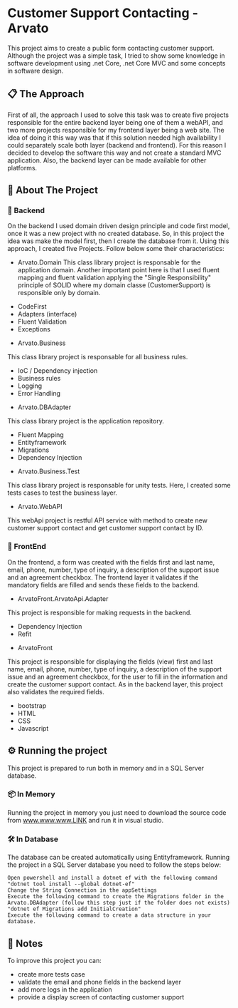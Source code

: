 # Customer Support Contacting - Arvato

This project aims to create a public form contacting customer support. Although the project was a simple task, I tried to show some knowledge in software development using .net Core, .net Core MVC and some concepts in software  design.

## 📋 The Approach 

First of all, the approach I used to solve this task was to create five projects responsible for the entire backend layer being one of them a webAPI, and two more projects responsible for my frontend layer being a web site. The idea of doing it this way was that if this solution needed high availability I could separately scale both layer (backend and frontend). For this reason I decided to develop the software this way and not create a standard MVC application. Also, the backend layer can be made available for other platforms.

## 🚀 About The Project

### 🔧 Backend

On the backend I used domain driven design principle and code first model, once it was a new project with no created database. So, in this project the idea was make the model first, then I create the database from it.
Using this approach, I created five Projects. Follow below some their characteristics:

* Arvato.Domain
This class library project is responsable for the application domain. 
Another important point here is that I used fluent mapping and fluent validation applying the "Single Responsibility" principle of SOLID where my domain classe (CustomerSupport) is responsible only by domain.
 - CodeFirst
 - Adapters (interface)
 - Fluent Validation
 - Exceptions
 
* Arvato.Business
 
This class library project is responsable for all business rules.
  - IoC / Dependency injection
  - Business rules
  - Logging
  - Error Handling
 
* Arvato.DBAdapter

This class library project  is the application repository.
  - Fluent Mapping
  - Entityframework
  - Migrations
  - Dependency Injection
 
* Arvato.Business.Test

This class library project is responsable for unity tests. Here, I created some tests cases to test the business layer.

* Arvato.WebAPI

This webApi project is restful API service with method to create new customer support contact and get customer support contact by ID.

### 📄 FrontEnd

On the frontend, a form was created with the fields first and last name, email, phone, number, type of inquiry, a description of the support issue and an agreement checkbox. The frontend layer it validates if the mandatory fields are filled and sends these fields to the backend.

* ArvatoFront.ArvatoApi.Adapter

This project is responsible for making requests in the backend.
  - Dependency Injection
  - Refit

* ArvatoFront

This project is responsible for displaying the fields (view) first and last name, email, phone, number, type of inquiry, a description of the support issue and an agreement checkbox, for the user to fill in the information and create the customer support contact. 
As in the backend layer, this project also validates the required fields.
 - bootstrap
 - HTML
 - CSS
 - Javascript

## ⚙️ Running the project 
This project is prepared to run both in memory and in a SQL Server database.

### 📦 In Memory
Running the project in memory you just need to download the source code from www.www.www.LINK and run it in visual studio.

### 🛠️ In Database
The database can be created automatically using Entityframework.
Running the project in a SQL Server database you need to follow the steps below:
```
Open powershell and install a dotnet ef with the following command "dotnet tool install --global dotnet-ef"
Change the String Connection in the appSettings
Execute the following command to create the Migrations folder in the Arvato.DBAdapter (follow this step just if the folder does not exists) "dotnet ef Migrations add InitialCreation"
Execute the following command to create a data structure in your database.
```

## 📌 Notes
To improve this project you can:
 - create more tests case
 - validate the email and phone fields in the backend layer
 - add more logs in the application
 - provide a display screen of contacting customer support
